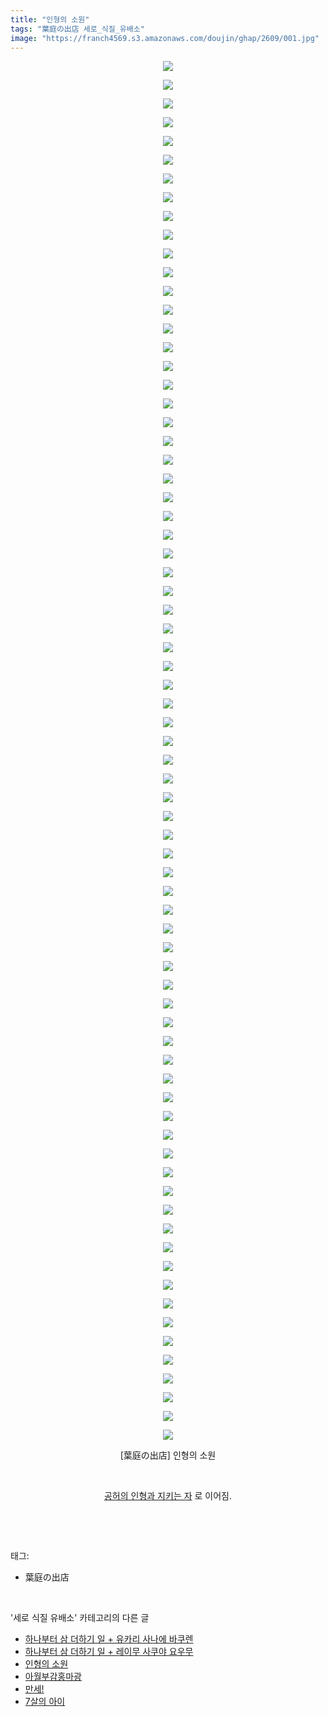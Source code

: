 ```yaml
---
title: "인형의 소원"
tags: "葉庭の出店 세로_식질_유배소"
image: "https://franch4569.s3.amazonaws.com/doujin/ghap/2609/001.jpg"
---
```

<div class="article">
<p style="text-align: center; clear: none; float: none;"><img src="{{ site.imgserver2 }}/ghap/2609/001.jpg"/></p>
<p style="text-align: center; clear: none; float: none;"><img src="{{ site.imgserver2 }}/ghap/2609/002.jpg"/></p>
<p style="text-align: center; clear: none; float: none;"><img src="{{ site.imgserver2 }}/ghap/2609/003.jpg"/></p>
<p style="text-align: center; clear: none; float: none;"><img src="{{ site.imgserver2 }}/ghap/2609/004.jpg"/></p>
<p style="text-align: center; clear: none; float: none;"><img src="{{ site.imgserver2 }}/ghap/2609/005.jpg"/></p>
<p style="text-align: center; clear: none; float: none;"><img src="{{ site.imgserver2 }}/ghap/2609/006.jpg"/></p>
<p style="text-align: center; clear: none; float: none;"><img src="{{ site.imgserver2 }}/ghap/2609/007.jpg"/></p>
<p style="text-align: center; clear: none; float: none;"><img src="{{ site.imgserver2 }}/ghap/2609/008.jpg"/></p>
<p style="text-align: center; clear: none; float: none;"><img src="{{ site.imgserver2 }}/ghap/2609/009.jpg"/></p>
<p style="text-align: center; clear: none; float: none;"><img src="{{ site.imgserver2 }}/ghap/2609/010.jpg"/></p>
<p style="text-align: center; clear: none; float: none;"><img src="{{ site.imgserver2 }}/ghap/2609/011.jpg"/></p>
<p style="text-align: center; clear: none; float: none;"><img src="{{ site.imgserver2 }}/ghap/2609/012.jpg"/></p>
<p style="text-align: center; clear: none; float: none;"><img src="{{ site.imgserver2 }}/ghap/2609/013.jpg"/></p>
<p style="text-align: center; clear: none; float: none;"><img src="{{ site.imgserver2 }}/ghap/2609/014.jpg"/></p>
<p style="text-align: center; clear: none; float: none;"><img src="{{ site.imgserver2 }}/ghap/2609/015.jpg"/></p>
<p style="text-align: center; clear: none; float: none;"><img src="{{ site.imgserver2 }}/ghap/2609/016.jpg"/></p>
<p style="text-align: center; clear: none; float: none;"><img src="{{ site.imgserver2 }}/ghap/2609/017.jpg"/></p>
<p style="text-align: center; clear: none; float: none;"><img src="{{ site.imgserver2 }}/ghap/2609/018.jpg"/></p>
<p style="text-align: center; clear: none; float: none;"><img src="{{ site.imgserver2 }}/ghap/2609/019.jpg"/></p>
<p style="text-align: center; clear: none; float: none;"><img src="{{ site.imgserver2 }}/ghap/2609/020.jpg"/></p>
<p style="text-align: center; clear: none; float: none;"><img src="{{ site.imgserver2 }}/ghap/2609/021.jpg"/></p>
<p style="text-align: center; clear: none; float: none;"><img src="{{ site.imgserver2 }}/ghap/2609/022.jpg"/></p>
<p style="text-align: center; clear: none; float: none;"><img src="{{ site.imgserver2 }}/ghap/2609/023.jpg"/></p>
<p style="text-align: center; clear: none; float: none;"><img src="{{ site.imgserver2 }}/ghap/2609/024.jpg"/></p>
<p style="text-align: center; clear: none; float: none;"><img src="{{ site.imgserver2 }}/ghap/2609/025.jpg"/></p>
<p style="text-align: center; clear: none; float: none;"><img src="{{ site.imgserver2 }}/ghap/2609/026.jpg"/></p>
<p style="text-align: center; clear: none; float: none;"><img src="{{ site.imgserver2 }}/ghap/2609/027.jpg"/></p>
<p style="text-align: center; clear: none; float: none;"><img src="{{ site.imgserver2 }}/ghap/2609/028.jpg"/></p>
<p style="text-align: center; clear: none; float: none;"><img src="{{ site.imgserver2 }}/ghap/2609/029.jpg"/></p>
<p style="text-align: center; clear: none; float: none;"><img src="{{ site.imgserver2 }}/ghap/2609/030.jpg"/></p>
<p style="text-align: center; clear: none; float: none;"><img src="{{ site.imgserver2 }}/ghap/2609/031.jpg"/></p>
<p style="text-align: center; clear: none; float: none;"><img src="{{ site.imgserver2 }}/ghap/2609/032.jpg"/></p>
<p style="text-align: center; clear: none; float: none;"><img src="{{ site.imgserver2 }}/ghap/2609/033.jpg"/></p>
<p style="text-align: center; clear: none; float: none;"><img src="{{ site.imgserver2 }}/ghap/2609/034.jpg"/></p>
<p style="text-align: center; clear: none; float: none;"><img src="{{ site.imgserver2 }}/ghap/2609/035.jpg"/></p>
<p style="text-align: center; clear: none; float: none;"><img src="{{ site.imgserver2 }}/ghap/2609/036.jpg"/></p>
<p style="text-align: center; clear: none; float: none;"><img src="{{ site.imgserver2 }}/ghap/2609/037.jpg"/></p>
<p style="text-align: center; clear: none; float: none;"><img src="{{ site.imgserver2 }}/ghap/2609/038.jpg"/></p>
<p style="text-align: center; clear: none; float: none;"><img src="{{ site.imgserver2 }}/ghap/2609/039.jpg"/></p>
<p style="text-align: center; clear: none; float: none;"><img src="{{ site.imgserver2 }}/ghap/2609/040.jpg"/></p>
<p style="text-align: center; clear: none; float: none;"><img src="{{ site.imgserver2 }}/ghap/2609/041.jpg"/></p>
<p style="text-align: center; clear: none; float: none;"><img src="{{ site.imgserver2 }}/ghap/2609/042.jpg"/></p>
<p style="text-align: center; clear: none; float: none;"><img src="{{ site.imgserver2 }}/ghap/2609/043.jpg"/></p>
<p style="text-align: center; clear: none; float: none;"><img src="{{ site.imgserver2 }}/ghap/2609/044.jpg"/></p>
<p style="text-align: center; clear: none; float: none;"><img src="{{ site.imgserver2 }}/ghap/2609/045.jpg"/></p>
<p style="text-align: center; clear: none; float: none;"><img src="{{ site.imgserver2 }}/ghap/2609/046.jpg"/></p>
<p style="text-align: center; clear: none; float: none;"><img src="{{ site.imgserver2 }}/ghap/2609/047.jpg"/></p>
<p style="text-align: center; clear: none; float: none;"><img src="{{ site.imgserver2 }}/ghap/2609/048.jpg"/></p>
<p style="text-align: center; clear: none; float: none;"><img src="{{ site.imgserver2 }}/ghap/2609/049.jpg"/></p>
<p style="text-align: center; clear: none; float: none;"><img src="{{ site.imgserver2 }}/ghap/2609/050.jpg"/></p>
<p style="text-align: center; clear: none; float: none;"><img src="{{ site.imgserver2 }}/ghap/2609/051.jpg"/></p>
<p style="text-align: center; clear: none; float: none;"><img src="{{ site.imgserver2 }}/ghap/2609/052.jpg"/></p>
<p style="text-align: center; clear: none; float: none;"><img src="{{ site.imgserver2 }}/ghap/2609/053.jpg"/></p>
<p style="text-align: center; clear: none; float: none;"><img src="{{ site.imgserver2 }}/ghap/2609/054.jpg"/></p>
<p style="text-align: center; clear: none; float: none;"><img src="{{ site.imgserver2 }}/ghap/2609/055.jpg"/></p>
<p style="text-align: center; clear: none; float: none;"><img src="{{ site.imgserver2 }}/ghap/2609/056.jpg"/></p>
<p style="text-align: center; clear: none; float: none;"><img src="{{ site.imgserver2 }}/ghap/2609/057.jpg"/></p>
<p style="text-align: center; clear: none; float: none;"><img src="{{ site.imgserver2 }}/ghap/2609/058.jpg"/></p>
<p style="text-align: center; clear: none; float: none;"><img src="{{ site.imgserver2 }}/ghap/2609/059.jpg"/></p>
<p style="text-align: center; clear: none; float: none;"><img src="{{ site.imgserver2 }}/ghap/2609/060.jpg"/></p>
<p style="text-align: center; clear: none; float: none;"><img src="{{ site.imgserver2 }}/ghap/2609/061.jpg"/></p>
<p style="text-align: center; clear: none; float: none;"><img src="{{ site.imgserver2 }}/ghap/2609/062.jpg"/></p>
<p style="text-align: center; clear: none; float: none;"><img src="{{ site.imgserver2 }}/ghap/2609/063.jpg"/></p>
<p style="text-align: center; clear: none; float: none;"><img src="{{ site.imgserver2 }}/ghap/2609/064.jpg"/></p>
<p style="text-align: center; clear: none; float: none;"><img src="{{ site.imgserver2 }}/ghap/2609/065.jpg"/></p>
<p style="text-align: center; clear: none; float: none;"><img src="{{ site.imgserver2 }}/ghap/2609/066.jpg"/></p>
<p style="text-align: center; clear: none; float: none;"><img src="{{ site.imgserver2 }}/ghap/2609/067.jpg"/></p>
<p style="text-align: center; clear: none; float: none;"><img src="{{ site.imgserver2 }}/ghap/2609/068.jpg"/></p>
<p style="text-align: center; clear: none; float: none;"><img src="{{ site.imgserver2 }}/ghap/2609/069.jpg"/></p>
<p style="text-align: center; clear: none; float: none;"><img src="{{ site.imgserver2 }}/ghap/2609/070.jpg"/></p>
<p style="text-align: center; clear: none; float: none;"><img src="{{ site.imgserver2 }}/ghap/2609/071.jpg"/></p>
<p style="text-align: center; clear: none; float: none;"><img src="{{ site.imgserver2 }}/ghap/2609/072.jpg"/></p>
<p style="text-align: center; clear: none; float: none;"><img src="{{ site.imgserver2 }}/ghap/2609/073.jpg"/></p>
<p style="text-align: center; clear: none; float: none;"><img src="{{ site.imgserver2 }}/ghap/2609/074.jpg"/></p>
<p style="text-align: center; clear: none; float: none;">[葉庭の出店] 인형의 소원<br/></p>
<p style="text-align: center; clear: none; float: none;"><br/></p>
<p style="text-align: center; clear: none; float: none;"><a class="tx-link" href="http://ghaptouhou.tistory.com/2610" target="_blank">공허의 인형과 지키는 자</a> 로 이어짐.</p>
<p><br/></p>
</div><br/>
<div class="tagTrail">
<p>태그: </p>
<ul>
<li>葉庭の出店</li>
</ul>
</div><br/>
<div class="another">
<p>'세로 식질 유배소' 카테고리의 다른 글</p>
<ul>
<li><a href="/ghap_4010">하나부터 삼 더하기 일 + 유카리 사나에 바쿠렌</a></li>
<li><a href="/ghap_4009">하나부터 삼 더하기 일 + 레이무 사쿠야 요우무</a></li>
<li><a href="/ghap_2609">인형의 소원</a></li>
<li><a href="/ghap_2364">아월부감홍마광</a></li>
<li><a href="/ghap_2233">만세!</a></li>
<li><a href="/ghap_2130">7살의 아이</a></li>
</ul>
</div><br/>
<div class="cb_module cb_fluid">
<div class="cb_wrt cb_profile">
</div><!-- commentList close -->
</div><br/>

